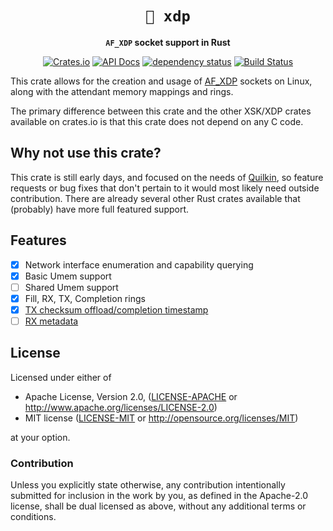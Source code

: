 <!-- markdownlint-disable no-inline-html first-line-heading no-emphasis-as-heading -->

<div align="center">

# `📨 xdp`

**`AF_XDP` socket support in Rust**

[![Crates.io](https://img.shields.io/crates/v/xdp.svg)](https://crates.io/crates/xdp)
[![API Docs](https://docs.rs/xdp/badge.svg)](https://docs.rs/xdp)
[![dependency status](https://deps.rs/repo/github/Jake-Shadle/xdp/status.svg)](https://deps.rs/repo/github/Jake-Shadle/xdp)
[![Build Status](https://github.com/Jake-Shadle/xdp/workflows/CI/badge.svg)](https://github.com/Jake-Shadle/xdp/actions?workflow=CI)

</div>

This crate allows for the creation and usage of [AF_XDP] sockets on Linux, along with the attendant memory mappings and rings.

The primary difference between this crate and the other XSK/XDP crates available on crates.io is that this crate does not depend on any C code.

## Why not use this crate?

This crate is still early days, and focused on the needs of [Quilkin](https://github.com/googleforgames/quilkin), so feature requests or bug fixes that don't pertain to it would most likely need outside contribution. There are already several other Rust crates available that (probably) have more full featured support.

## Features

- [x] Network interface enumeration and capability querying
- [x] Basic Umem support
- [ ] Shared Umem support
- [x] Fill, RX, TX, Completion rings
- [x] [TX checksum offload/completion timestamp](https://docs.kernel.org/networking/xsk-tx-metadata.html)
- [ ] [RX metadata](https://docs.kernel.org/networking/xdp-rx-metadata.html)

## License

Licensed under either of

- Apache License, Version 2.0, ([LICENSE-APACHE](LICENSE-APACHE) or <http://www.apache.org/licenses/LICENSE-2.0>)
- MIT license ([LICENSE-MIT](LICENSE-MIT) or <http://opensource.org/licenses/MIT>)

at your option.

### Contribution

Unless you explicitly state otherwise, any contribution intentionally submitted for inclusion in the work by you, as defined in the Apache-2.0 license, shall be dual licensed as above, without any additional terms or conditions.

[AF_XDP]: https://docs.ebpf.io/linux/concepts/af_xdp/
